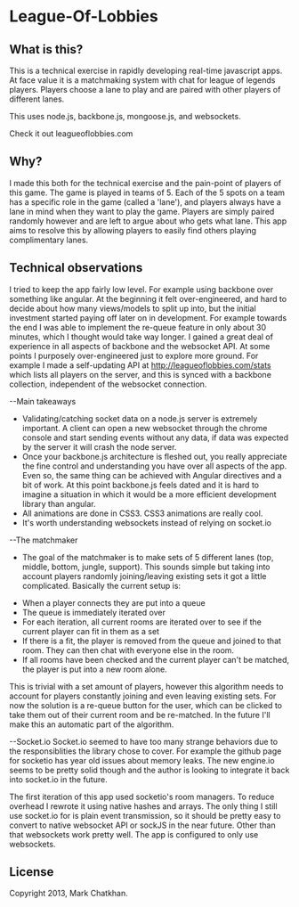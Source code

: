 League-Of-Lobbies
=================


## What is this?
This is a technical exercise in rapidly developing real-time javascript apps. At face value it is a matchmaking system with chat for league of legends players. Players choose a lane to play and are paired with other players of different lanes.

This uses node.js, backbone.js, mongoose.js, and websockets.

Check it out leagueoflobbies.com
## Why?

I made this both for the technical exercise and the pain-point of players of this game. The game is played in teams of 5. Each of the 5 spots on a team has a specific role in the game (called a 'lane'), and players always have a lane in mind when they want to play the game. Players are simply paired randomly however and are left to argue about who gets what lane. This app aims to resolve this by allowing players to easily find others playing complimentary lanes.

## Technical observations
I tried to keep the app fairly low level. For example using backbone over something like angular. At the beginning it felt over-engineered, and hard to decide about how many views/models to split up into, but the initial investment started paying off later on in development. For example towards the end I was able to implement the re-queue feature in only about 30 minutes, which I thought would take way longer. I gained a great deal of experience in all aspects of backbone and the websocket API.
At some points I purposely over-engineered just to explore more ground. For example I made a self-updating API at http://leagueoflobbies.com/stats which lists all players on the server, and this is synced with a backbone collection, independent of the websocket connection. 


--Main takeaways
  - Validating/catching socket data on a node.js server is extremely important. A client can open a new websocket through the chrome console and start sending events without any data, if data was expected by the server it will crash the node server. 
  - Once your backbone.js architecture is fleshed out, you really appreciate the fine control and understanding you have over all aspects of the app. Even so, the same thing can be achieved with Angular directives and a bit of work. At this point backbone.js feels dated and it is hard to imagine a situation in which it would be a more efficient development library than angular.
  - All animations are done in CSS3. CSS3 animations are really cool.
  - It's worth understanding websockets instead of relying on socket.io

--The matchmaker
  - The goal of the matchmaker is to make sets of 5 different lanes (top, middle, bottom, jungle, support). This sounds simple but taking into account players randomly joining/leaving existing sets it got a little complicated. Basically the current setup is:
   * When a player connects they are put into a queue
   * The queue is immediately iterated over
   * For each iteration, all current rooms are iterated over to see if the current player can fit in them as a set
   * If there is a fit, the player is removed from the queue and joined to that room. They can then chat with everyone else in the room. 
   * If all rooms have been checked and the current player can't be matched, the player is put into a new room alone.

   This is trivial with a set amount of players, however this algorithm needs to account for players constantly joining and even leaving existing sets. For now the solution is a re-queue button for the user, which can be clicked to take them out of their current room and be re-matched. In the future I'll make this an automatic part of the algorithm. 

--Socket.io
  Socket.io seemed to have too many strange behaviors due to the responsiblities the library chose to cover. For example the github page for socketio has year old issues about memory leaks. The new engine.io seems to be pretty solid though and the author is looking to integrate it back into socket.io in the future. 

  The first iteration of this app used socketio's room managers. To reduce overhead I rewrote it using native hashes and arrays. The only thing I still use socket.io for is plain event transmission, so it should be pretty easy to convert to native websocket API or sockJS in the near future. 
  Other than that websockets work pretty well. The app is configured to only use websockets.


## License
Copyright 2013, Mark Chatkhan.







